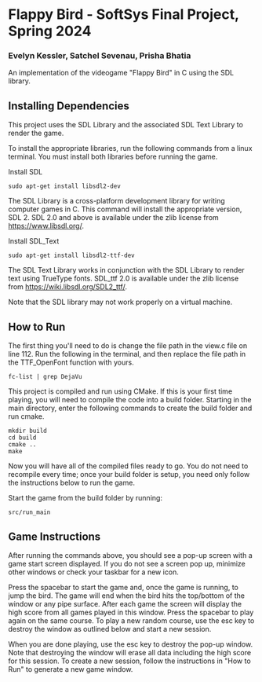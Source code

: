 # Flappy Bird - SoftSys Final Project, Spring 2024
### Evelyn Kessler, Satchel Sevenau, Prisha Bhatia
An implementation of the videogame "Flappy Bird" in C using the SDL library.

## Installing Dependencies
This project uses the SDL Library and the associated SDL Text Library to render the game. 

To install the appropriate libraries, run the following commands from a linux terminal. You must install both libraries before running the game.

Install SDL
```
sudo apt-get install libsdl2-dev
```
The SDL Library is a cross-platform development library for writing computer games in C. This command will install the appropriate version, SDL 2. SDL 2.0 and above is available under the zlib license from https://www.libsdl.org/.


Install SDL_Text
```
sudo apt-get install libsdl2-ttf-dev 
```
The SDL Text Library works in conjunction with the SDL Library to render text using TrueType fonts. SDL_ttf 2.0 is available under the zlib license from https://wiki.libsdl.org/SDL2_ttf/. 

Note that the SDL library may not work properly on a virtual machine.

## How to Run
The first thing you'll need to do is change the file path in the view.c file on line 112. Run the following in the terminal, and then replace the file path in the TTF_OpenFont function with yours. 
```
fc-list | grep DejaVu
```

This project is compiled and run using CMake. If this is your first time playing, you will need to compile the code into a build folder. Starting in the main directory, enter the following commands to create the build folder and run cmake.
```
mkdir build
cd build
cmake ..
make
```
Now you will have all of the compiled files ready to go. You do not need to recompile every time; once your build folder is setup, you need only follow the instructions below to run the game.

Start the game from the build folder by running:
```
src/run_main
```

## Game Instructions
After running the commands above, you should see a pop-up screen with a game start screen displayed. If you do not see a screen pop up, minimize other windows or check your taskbar for a new icon.

Press the spacebar to start the game and, once the game is running, to jump the bird. The game will end when the bird hits the top/bottom of the window or any pipe surface. After each game the screen will display the high score from all games played in this window. Press the spacebar to play again on the same course. To play a new random course, use the esc key to destroy the window as outlined below and start a new session.

When you are done playing, use the esc key to destroy the pop-up window. Note that destroying the window will erase all data including the high score for this session. To create a new session, follow the instructions in "How to Run" to generate a new game window.
